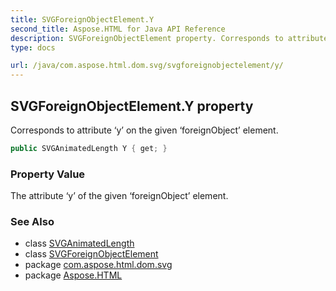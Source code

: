```yaml
---
title: SVGForeignObjectElement.Y
second_title: Aspose.HTML for Java API Reference
description: SVGForeignObjectElement property. Corresponds to attribute y on the given foreignObject element
type: docs

url: /java/com.aspose.html.dom.svg/svgforeignobjectelement/y/
---
```

## SVGForeignObjectElement.Y property

Corresponds to attribute ‘y’ on the given ‘foreignObject’ element.

```java
public SVGAnimatedLength Y { get; }
```

### Property Value

The attribute ‘y’ of the given ‘foreignObject’ element.

### See Also

* class [SVGAnimatedLength](../../../com.aspose.html.dom.svg.datatypes/svganimatedlength/)
* class [SVGForeignObjectElement](../)
* package [com.aspose.html.dom.svg](../../../com.aspose.html.dom.svg/)
* package [Aspose.HTML](../../../)
